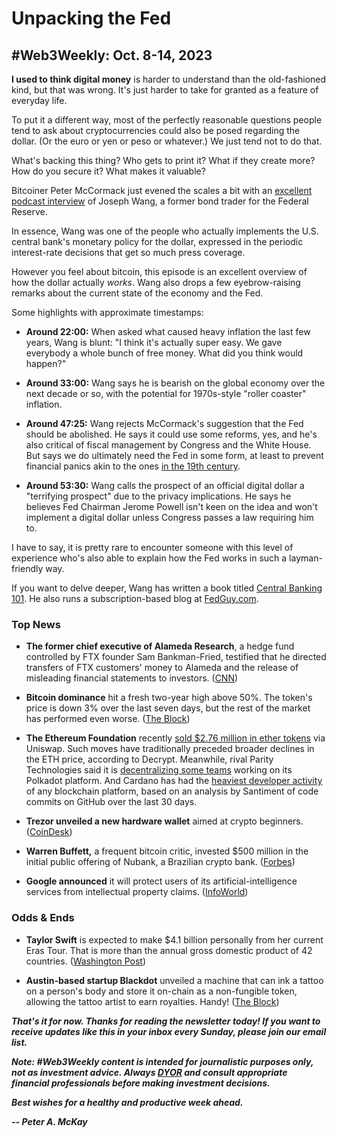 # Unpacking the Fed
## #Web3Weekly: Oct. 8-14, 2023

**I used to think digital money** is harder to understand than the old-fashioned kind, but that was wrong. It's just harder to take for granted as a feature of everyday life.

To put it a different way, most of the perfectly reasonable questions people tend to ask about cryptocurrencies could also be posed regarding the dollar. (Or the euro or yen or peso or whatever.) We just tend not to do that.  

What's backing this thing? Who gets to print it? What if they create more? How do you secure it? What makes it valuable?

Bitcoiner Peter McCormack just evened the scales a bit with an [excellent podcast interview](https://www.youtube.com/watch?v=Si-6BSNXedc&pp=ygUObWNjb3JtYWNrIHdhbmc%3D) of Joseph Wang, a former bond trader for the Federal Reserve.

In essence, Wang was one of the people who actually implements the U.S. central bank's monetary policy for the dollar, expressed in the periodic interest-rate decisions that get so much press coverage.

However you feel about bitcoin, this episode is an excellent overview of how the dollar actually *works*. Wang also drops a few eyebrow-raising remarks about the current state of the economy and the Fed.

Some highlights with approximate timestamps:

- **Around 22:00:** When asked what caused heavy inflation the last few years, Wang is blunt: "I think it's actually super easy. We gave everybody a whole bunch of free money. What did you think would happen?"

- **Around 33:00:** Wang says he is bearish on the global economy over the next decade or so, with the potential for 1970s-style "roller coaster" inflation.

- **Around 47:25:** Wang rejects McCormack's suggestion that the Fed should be abolished. He says it could use some reforms, yes, and he's also critical of fiscal management by Congress and the White House. But says we do ultimately need the Fed in some form, at least to prevent financial panics akin to the ones [in the 19th century](https://en.wikipedia.org/wiki/Panic_of_1873).

- **Around 53:30:** Wang calls the prospect of an official digital dollar a "terrifying prospect" due to the privacy implications. He says he believes Fed Chairman Jerome Powell isn't keen on the idea and won't implement a digital dollar unless Congress passes a law requiring him to.

I have to say, it is pretty rare to encounter someone with this level of experience who's also able to explain how the Fed works in such a layman-friendly way.

If you want to delve deeper, Wang has written a book titled [Central Banking 101](https://www.amazon.com/Central-Banking-101-Joseph-Wang/dp/0999136747/ref=tmm_pap_swatch_0?_encoding=UTF8&sr=8-1). He also runs a subscription-based blog at [FedGuy.com](https://fedguy.com/).

### Top News

- **The former chief executive of Alameda Research**, a hedge fund controlled by FTX founder Sam Bankman-Fried, testified that he directed transfers of FTX customers' money to Alameda and the release of misleading financial statements to investors. ([CNN](https://www.cnn.com/2023/10/11/business/sbf-fraud-trial-witnesses/index.html))

- **Bitcoin dominance** hit a fresh two-year high above 50%. The token's price is down 3% over the last seven days, but the rest of the market has performed even worse. ([The Block](https://coinmarketcap.com/headlines/news/bitcoins-market-dominance-approaches-multi-year-high/))

- **The Ethereum Foundation** recently [sold $2.76 million in ether tokens](https://decrypt.co/200680/the-ethereum-foundation-just-sold-2-76-million-in-eth) via Uniswap. Such moves have traditionally preceded broader declines in the ETH price, according to Decrypt. Meanwhile, rival Parity Technologies said it is [decentralizing some teams](https://www.theblock.co/post/256161/parity-plans-partial-transition-to-decentralized-teams-in-polkadots-ecosystem-impacting-staff) working on its Polkadot platform. And Cardano has had the [heaviest developer activity](https://twitter.com/santimentfeed/status/1710416659897622849) of any blockchain platform, based on an analysis by Santiment of code commits on GitHub over the last 30 days.

- **Trezor unveiled a new hardware wallet** aimed at crypto beginners. ([CoinDesk](https://www.coindesk.com/business/2023/10/12/trezor-unveils-new-hardware-wallets-corrosion-resistant-keep-metal-for-recovery/))

- **Warren Buffett,** a frequent bitcoin critic, invested $500 million in the initial public offering of Nubank, a Brazilian crypto bank. ([Forbes](https://www.forbes.com/sites/digital-assets/2023/10/13/warren-buffett-revealed-to-be-quietly-make-bank-from-bitcoin-and-crypto-amid-price-swings/?sh=48e7fce95530))

- **Google announced** it will protect users of its artificial-intelligence services from intellectual property claims. ([InfoWorld](https://www.infoworld.com/article/3708631/google-indemnifies-generative-ai-customers-over-ip-rights-claims.html#tk.rss_all)) <!-- Wording is clunky. Re-wor... -->

### Odds & Ends

- **Taylor Swift** is expected to make $4.1 billion personally from her current Eras Tour. That is more than the annual gross domestic product of 42 countries. ([Washington Post](https://www.washingtonpost.com/business/2023/10/13/taylor-swift-eras-tour-money-jobs/))

- **Austin-based startup Blackdot** unveiled a machine that can ink a tattoo on a person's body and store it on-chain as a non-fungible token, allowing the tattoo artist to earn royalties. Handy! ([The Block](https://www.theblock.co/post/256032/new-tattoo-machine-can-ink-your-arm-with-nft-from-blockchain-allowing-artists-to-collect-royalties))

<!-- Boilerplate needs re-working. This is version from last week... -->

_**That's it for now. Thanks for reading the newsletter today! If you want to receive updates like this in your inbox every Sunday, please join our email list.**_

_**Note: #Web3Weekly content is intended for journalistic purposes only, not as investment advice. Always [DYOR](https://www.urbandictionary.com/define.php?term=DYOR) and consult appropriate financial professionals before making investment decisions.**_

_**Best wishes for a healthy and productive week ahead.**_  

_**-- Peter A. McKay**_  
